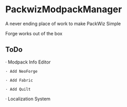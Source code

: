 # PackwizModpackManager
A never ending place of work to make PackWiz Simple

Forge works out of the box

## ToDo
· Modpack Info Editor

    · Add NeoForge
    
    · Add Fabric
    
    · Add Quilt

· Localization System
  
